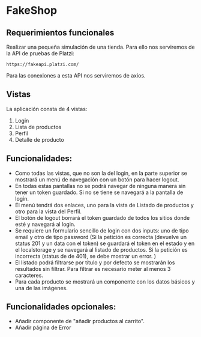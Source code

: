 # FakeShop 

## Requerimientos funcionales
Realizar una pequeña simulación de una tienda. Para ello nos serviremos de la API de pruebas de Platzi:
```
https://fakeapi.platzi.com/
```
Para las conexiones a esta API nos serviremos de axios.


## Vistas
La aplicación consta de 4 vistas:  
1. Login
2. Lista de productos
3. Perfil
4. Detalle de producto


## Funcionalidades:
- Como todas las vistas, que no son la del login, en la parte superior se mostrará un menú de navegación con un botón para hacer logout. 
- En todas estas pantallas no se podrá navegar de ninguna manera sin tener un token guardado. Si no se tiene se navegará a la pantalla de login.
- El menú tendrá dos enlaces, uno para la vista de Listado de productos y otro para la vista del Perfil. 
- El botón de logout borrará el token guardado de todos los sitios donde esté y navegará al login.
- Se requiere un formulario sencillo de login con dos inputs: uno de tipo email y
otro de tipo password (Si la petición es correcta (devuelve un status 201 y un data con el token) se
guardará el token en el estado y en el localstorage y se navegará al listado de
productos.
Si la petición es incorrecta (status de de 401), se debe mostrar un error.
)
- El listado podrá filtrarse por título y por defecto se mostrarán los resultados
sin filtrar. Para filtrar es necesario meter al menos 3 caracteres.
- Para cada producto se mostrará un componente con los datos básicos y una
de las imágenes. 

## Funcionalidades opcionales:
- Añadir componente de "añadir productos al carrito".
- Añadir página de Error

